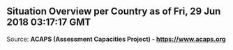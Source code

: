 ## Situation Overview per Country as of Fri, 29 Jun 2018 03:17:17 GMT

Source: **ACAPS (Assessment Capacities Project) - https://www.acaps.org**